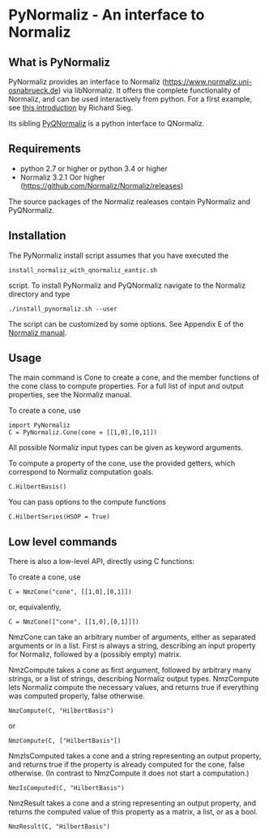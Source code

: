 # PyNormaliz - An interface to Normaliz


## What is PyNormaliz

PyNormaliz provides an interface to Normaliz (https://www.normaliz.uni-osnabrueck.de) via libNormaliz. It offers the complete functionality of Normaliz, and can be used interactively from python. For a first example, see [this introduction](doc/PyNormaliz_Tutorial.ipynb) by Richard Sieg.

Its sibling [PyQNormaliz](https://github.com/Normaliz/PyQNormaliz) is a python interface to QNormaliz.

## Requirements

* python 2.7 or higher or python 3.4 or higher
* Normaliz 3.2.1 Oor higher (https://github.com/Normaliz/Normaliz/releases)

The source packages of the Normaliz realeases contain PyNormaliz and PyQNormaliz.

## Installation

The PyNormaliz install script assumes that you have executed the
```
install_normaliz_with_qnormaliz_eantic.sh
```
script. To install PyNormaliz and PyQNormaliz navigate to the Normaliz directory and type
```
./install_pynormaliz.sh --user
```

The script can be customized by some options. See Appendix E of the [Normaliz manual](https://github.com/Normaliz/Normaliz/blob/master/doc/Normaliz.pdf).

## Usage

The main command is Cone to create a cone, and the member functions
of the cone class to compute properties. For a full list of input and output
properties, see the Normaliz manual.

To create a cone, use
```
import PyNormaliz
C = PyNormaliz.Cone(cone = [[1,0],[0,1]])
```

All possible Normaliz input types can be given as keyword arguments.

To compute a property of the cone, use the provided getters, which correspond to Normaliz computation goals.

```
C.HilbertBasis()
```

You can pass options to the compute functions
```
C.HilbertSeries(HSOP = True)
```

## Low level commands

There is also a low-level API, directly using C functions:

To create a cone, use
```
C = NmzCone("cone", [[1,0],[0,1]])
```
or, equivalently,
```
C = NmzCone(["cone", [[1,0],[0,1]]])
```
NmzCone can take an arbitrary number of arguments, either as separated arguments or in a list. First is always a string, describing an input property for Normaliz, followed by a (possibly empty) matrix.

NmzCompute takes a cone as first argument, followed by arbitrary many strings, or a list of strings, describing Normaliz output types. NmzCompute lets Normaliz compute the necessary values, and returns true if everything was computed properly, false otherwise.
```
NmzCompute(C, "HilbertBasis")
```
or
```
NmzCompute(C, ["HilbertBasis"])
```

NmzIsComputed takes a cone and a string representing an output property, and returns true if the property is already computed for the cone, false otherwise. (In contrast to NmzCompute it does not start a computation.)
```
NmzIsComputed(C, "HilbertBasis")
```

NmzResult takes a cone and a string representing an output property, and returns the computed value of this property as a matrix, a list, or as a bool.
```
NmzResult(C, "HilbertBasis")